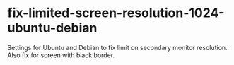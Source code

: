 # fix-limited-screen-resolution-1024-ubuntu-debian
Settings for Ubuntu and Debian to fix limit on secondary monitor resolution.  Also fix for screen with black border.
